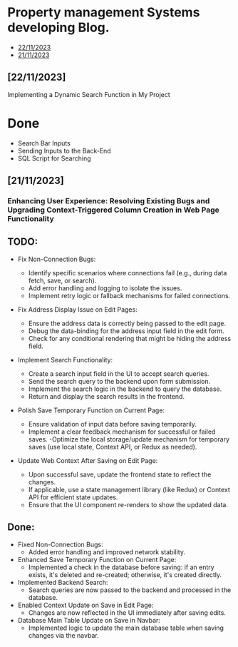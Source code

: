 # Property management Systems developing Blog. 


*  [22/11/2023](22/11/2023)
*  [21/11/2023](21/11/2023)

## [22/11/2023]
Implementing a Dynamic Search Function in My Project

# Done 
- Search Bar Inputs
- Sending Inputs to the Back-End
- SQL Script for Searching



## [21/11/2023]


### Enhancing User Experience: Resolving Existing Bugs and Upgrading Context-Triggered Column Creation in Web Page Functionality

## TODO:
- Fix Non-Connection Bugs:
    - Identify specific scenarios where connections fail (e.g., during data fetch, save, or search).
    - Add error handling and logging to isolate the issues.
    - Implement retry logic or fallback mechanisms for failed connections.

- Fix Address Display Issue on Edit Pages:
    - Ensure the address data is correctly being passed to the edit page.
    - Debug the data-binding for the address input field in the edit form.
    - Check for any conditional rendering that might be hiding the address field.
- Implement Search Functionality:
    - Create a search input field in the UI to accept search queries.
    - Send the search query to the backend upon form submission.
    - Implement the search logic in the backend to query the database.
    - Return and display the search results in the frontend.
- Polish Save Temporary Function on Current Page:
    - Ensure validation of input data before saving temporarily.
    - Implement a clear feedback mechanism for successful or failed saves.
    -Optimize the local storage/update mechanism for temporary saves (use local state, Context API, or Redux as needed).
- Update Web Context After Saving on Edit Page:
    - Upon successful save, update the frontend state to reflect the changes.
    - If applicable, use a state management library (like Redux) or Context API for efficient state updates.
    - Ensure that the UI component re-renders to show the updated data.
## Done:
- Fixed Non-Connection Bugs:
    - Added error handling and improved network stability.
- Enhanced Save Temporary Function on Current Page:
    - Implemented a check in the database before saving: if an entry exists, it's deleted and re-created; otherwise, it's created directly.
- Implemented Backend Search:
    - Search queries are now passed to the backend and processed in the database.
- Enabled Context Update on Save in Edit Page:
    - Changes are now reflected in the UI immediately after saving edits.
- Database Main Table Update on Save in Navbar:
    - Implemented logic to update the main database table when saving changes via the navbar.
